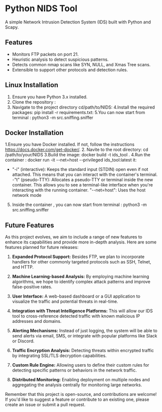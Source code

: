 # Python NIDS Tool

A simple Network Intrusion Detection System (IDS) built with Python and Scapy.

## Features

- Monitors FTP packets on port 21.
- Heuristic analysis to detect suspicious patterns.
- Detects common nmap scans like SYN, NULL, and Xmas Tree scans.
- Extensible to support other protocols and detection rules.

## Linux Installation

1. Ensure you have Python 3.x installed.
2. Clone the repository :
3. Navigate to the project directory cd/path/to/NIDS:
4.Install the required packages: pip install -r requirements.txt:
5.You can now start from terminal : python3 -m src.sniffing.sniffer


## Docker Installation
1.Ensure you have Docker installed. If not, follow the instructions https://docs.docker.com/get-docker/.
2. Navite to the root directory: cd /path/to/your/NIDS
3.Build the image: docker build -t ids_tool .
4.Run the container :
docker run -it --net=host --privileged ids_tool:latest
it:
- "-i" (interactive): Keeps the standard input (STDIN) open even if not attached. This means that you can interact with the container's terminal.
-"t" (pseudo-TTY): Allocates a pseudo-TTY or terminal inside the new container. This allows you to see a terminal-like interface when you're interacting with the running container.
"--net=host": Uses the host network mode
5. Inside the container , you can now start from terminal : python3 -m src.sniffing.sniffer

## Future Features

As this project evolves, we aim to include a range of new features to enhance its capabilities and provide more in-depth analysis. Here are some features planned for future releases:

1. **Expanded Protocol Support:** Besides FTP, we plan to incorporate handlers for other commonly targeted protocols such as SSH, Telnet, and HTTP.

2. **Machine Learning-based Analysis:** By employing machine learning algorithms, we hope to identify complex attack patterns and improve false-positive rates.

3. **User Interface:** A web-based dashboard or a GUI application to visualize the traffic and potential threats in real-time.

4. **Integration with Threat Intelligence Platforms:** This will allow our IDS tool to cross-reference detected traffic with known malicious IP addresses and domains.

5. **Alerting Mechanisms:** Instead of just logging, the system will be able to send alerts via email, SMS, or integrate with popular platforms like Slack or Discord.

6. **Traffic Encryption Analysis:** Detecting threats within encrypted traffic by integrating SSL/TLS decryption capabilities.

7. **Custom Rule Engine:** Allowing users to define their custom rules for detecting specific patterns or behaviors in the network traffic.

8. **Distributed Monitoring:** Enabling deployment on multiple nodes and aggregating the analysis centrally for monitoring large networks.

Remember that this project is open-source, and contributions are welcome! If you'd like to suggest a feature or contribute to an existing one, please create an issue or submit a pull request.

